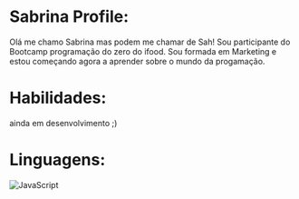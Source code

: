 # Sabrina Profile:

Olá me chamo Sabrina mas podem me chamar de Sah! Sou participante do Bootcamp programação do zero do ifood. Sou formada em Marketing e estou começando agora a aprender sobre o mundo da progamação.


# Habilidades: 

ainda em desenvolvimento ;)

# Linguagens:

![JavaScript](https://img.shields.io/badge/JavaScript-000?style=for-the-badge&logo=javascript)

